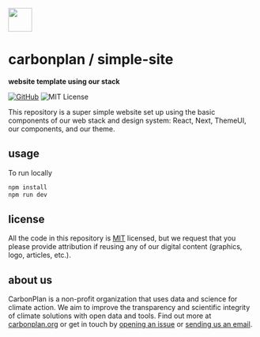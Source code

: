 <img
  src='https://carbonplan-assets.s3.amazonaws.com/monogram/dark-small.png'
  height='48'
/>

# carbonplan / simple-site

**website template using our stack**

[![GitHub][github-badge]][github]
![MIT License][]

[github]: https://github.com/carbonplan/design
[github-badge]: https://flat.badgen.net/badge/-/github?icon=github&label
[mit license]: https://flat.badgen.net/badge/license/MIT/blue

This repository is a super simple website set up using the basic components of our web stack and design system: React, Next, ThemeUI, our components, and our theme.

## usage

To run locally

```js
npm install
npm run dev
```

## license

All the code in this repository is [MIT](https://choosealicense.com/licenses/mit/) licensed, but we request that you please provide attribution if reusing any of our digital content (graphics, logo, articles, etc.).

## about us

CarbonPlan is a non-profit organization that uses data and science for climate action. We aim to improve the transparency and scientific integrity of climate solutions with open data and tools. Find out more at [carbonplan.org](https://carbonplan.org/) or get in touch by [opening an issue](https://github.com/carbonplan/simple-site/issues/new) or [sending us an email](mailto:hello@carbonplan.org).
